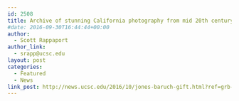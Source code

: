 ```yaml
---
id: 2508
title: Archive of stunning California photography from mid 20th century given to UC Santa Cruz library
#date: 2016-09-30T16:44:44+00:00
author:
  - Scott Rappaport
author_link:
  - srapp@ucsc.edu
layout: post
categories:
  - Featured
  - News
link_post: http://news.ucsc.edu/2016/10/jones-baruch-gift.html?ref=grb-message
---
```


